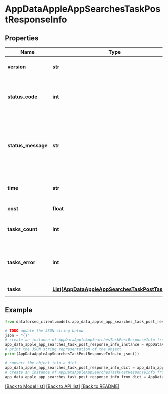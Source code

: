# AppDataAppleAppSearchesTaskPostResponseInfo


## Properties

Name | Type | Description | Notes
------------ | ------------- | ------------- | -------------
**version** | **str** | the current version of the API | [optional] 
**status_code** | **int** | general status code you can find the full list of the response codes here | [optional] 
**status_message** | **str** | general informational message you can find the full list of general informational messages here | [optional] 
**time** | **str** | total execution time, seconds | [optional] 
**cost** | **float** | total tasks cost, USD | [optional] 
**tasks_count** | **int** | the number of tasks in the tasks array | [optional] 
**tasks_error** | **int** | the number of tasks in the tasks array returned with an error | [optional] 
**tasks** | [**List[AppDataAppleAppSearchesTaskPostTaskInfo]**](AppDataAppleAppSearchesTaskPostTaskInfo.md) | array of tasks | [optional] 

## Example

```python
from dataforseo_client.models.app_data_apple_app_searches_task_post_response_info import AppDataAppleAppSearchesTaskPostResponseInfo

# TODO update the JSON string below
json = "{}"
# create an instance of AppDataAppleAppSearchesTaskPostResponseInfo from a JSON string
app_data_apple_app_searches_task_post_response_info_instance = AppDataAppleAppSearchesTaskPostResponseInfo.from_json(json)
# print the JSON string representation of the object
print(AppDataAppleAppSearchesTaskPostResponseInfo.to_json())

# convert the object into a dict
app_data_apple_app_searches_task_post_response_info_dict = app_data_apple_app_searches_task_post_response_info_instance.to_dict()
# create an instance of AppDataAppleAppSearchesTaskPostResponseInfo from a dict
app_data_apple_app_searches_task_post_response_info_from_dict = AppDataAppleAppSearchesTaskPostResponseInfo.from_dict(app_data_apple_app_searches_task_post_response_info_dict)
```
[[Back to Model list]](../README.md#documentation-for-models) [[Back to API list]](../README.md#documentation-for-api-endpoints) [[Back to README]](../README.md)


